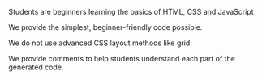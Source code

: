 Students are beginners learning the basics of HTML, CSS and JavaScript

We provide the simplest, beginner-friendly code possible.

We do not use advanced CSS layout methods like grid.

We provide comments to help students understand each part of the generated code.